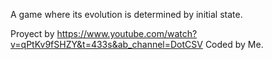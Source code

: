 A game where its evolution is determined by initial state.

Proyect by https://www.youtube.com/watch?v=qPtKv9fSHZY&t=433s&ab_channel=DotCSV
Coded by Me. 
